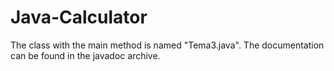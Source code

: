 # Java-Calculator

The class with the main method is named "Tema3.java".
The documentation can be found in the javadoc archive.
